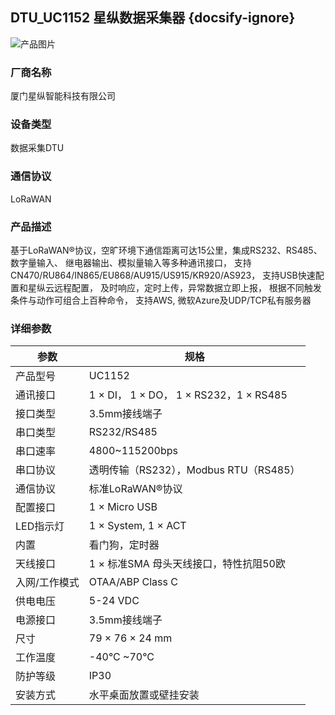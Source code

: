 ## DTU_UC1152 星纵数据采集器  {docsify-ignore} 

![产品图片](https://www.milesight.cn/wp-content/uploads/2021/08/uc3x-product-1.png)

### 厂商名称
厦门星纵智能科技有限公司

### 设备类型
数据采集DTU

### 通信协议
LoRaWAN

### 产品描述

基于LoRaWAN®协议，空旷环境下通信距离可达15公里，集成RS232、RS485、数字量输入、
                            继电器输出、模拟量输入等多种通讯接口， 支持CN470/RU864/IN865/EU868/AU915/US915/KR920/AS923，
                             支持USB快速配置和星纵云远程配置，
                             及时响应，定时上传，异常数据立即上报，
                             根据不同触发条件与动作可组合上百种命令，
                             支持AWS, 微软Azure及UDP/TCP私有服务器

### 详细参数

|参数|规格|
|-|-|
|产品型号|UC1152|
|通讯接口|1 × DI， 1 × DO， 1 × RS232，1 × RS485|
|接口类型|3.5mm接线端子|
|串口类型|RS232/RS485|
|串口速率|4800~115200bps|
|串口协议|透明传输（RS232），Modbus RTU（RS485）|
|通信协议|标准LoRaWAN®协议|
|配置接口|1 × Micro USB|
|LED指示灯|1 × System, 1 × ACT|
|内置|看门狗，定时器|
|天线接口|1 × 标准SMA 母头天线接口，特性抗阻50欧|
|入网/工作模式|OTAA/ABP Class C|
|供电电压|5-24 VDC|
|电源接口|3.5mm接线端子|
|尺寸|79 × 76 × 24 mm|
|工作温度|-40°C ~70°C|
|防护等级|IP30|
|安装方式|水平桌面放置或壁挂安装|





